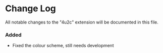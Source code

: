 # Change Log

All notable changes to the "4u2c" extension will be documented in this file.

### Added

-   Fixed the colour scheme, still needs development

<!-- Check [Keep a Changelog](http://keepachangelog.com/) for recommendations on how to structure this file. -->

<!-- ## [Unreleased] -->

